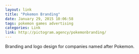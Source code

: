 ```yaml
---
layout: link
title: "Pokemon Branding"
date: January 29, 2015 10:06:58
tags: pokemon games advertising
categories: Link
link: http://pictogram.agency/pokemonbranding/
---
```


Branding and logo design for companies named after Pokemon.